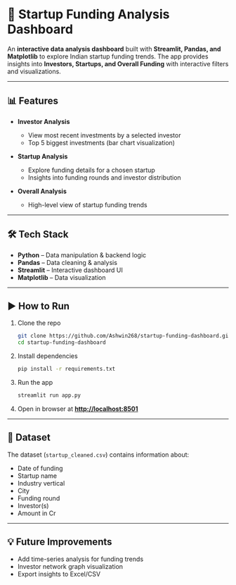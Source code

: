 
# 🚀 Startup Funding Analysis Dashboard

An **interactive data analysis dashboard** built with **Streamlit, Pandas, and Matplotlib** to explore Indian startup funding trends. The app provides insights into **Investors, Startups, and Overall Funding** with interactive filters and visualizations.

---

## 📊 Features

* **Investor Analysis**

  * View most recent investments by a selected investor
  * Top 5 biggest investments (bar chart visualization)

* **Startup Analysis**

  * Explore funding details for a chosen startup
  * Insights into funding rounds and investor distribution

* **Overall Analysis**

  * High-level view of startup funding trends

---

## 🛠️ Tech Stack

* **Python** – Data manipulation & backend logic
* **Pandas** – Data cleaning & analysis
* **Streamlit** – Interactive dashboard UI
* **Matplotlib** – Data visualization

---

## ▶️ How to Run

1. Clone the repo

   ```bash
   git clone https://github.com/Ashwin268/startup-funding-dashboard.git
   cd startup-funding-dashboard
   ```
2. Install dependencies

   ```bash
   pip install -r requirements.txt
   ```
3. Run the app

   ```bash
   streamlit run app.py
   ```
4. Open in browser at **[http://localhost:8501](http://localhost:8501)**

---

## 📂 Dataset

The dataset (`startup_cleaned.csv`) contains information about:

* Date of funding
* Startup name
* Industry vertical
* City
* Funding round
* Investor(s)
* Amount in Cr

---

## 💡 Future Improvements

* Add time-series analysis for funding trends
* Investor network graph visualization
* Export insights to Excel/CSV
